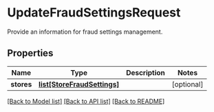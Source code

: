 # UpdateFraudSettingsRequest

Provide an information for fraud settings management.
## Properties
Name | Type | Description | Notes
------------ | ------------- | ------------- | -------------
**stores** | [**list[StoreFraudSettings]**](StoreFraudSettings.md) |  | [optional] 

[[Back to Model list]](../README.md#documentation-for-models) [[Back to API list]](../README.md#documentation-for-api-endpoints) [[Back to README]](../README.md)


